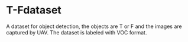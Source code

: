 # T-Fdataset
A dataset for object detection, the objects are T or F and the images are  captured by UAV. The dataset is labeled with VOC format.

